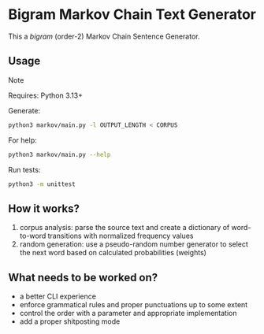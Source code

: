 # Bigram Markov Chain Text Generator

This a _bigram_ (order-2) Markov Chain Sentence Generator.

## Usage

> [!NOTE]
> Requires: Python 3.13+

Generate:
```sh
python3 markov/main.py -l OUTPUT_LENGTH < CORPUS
```

For help:
```sh
python3 markov/main.py --help
```

Run tests:
```sh
python3 -m unittest
```

## How it works?

1. corpus analysis: parse the source text and create a dictionary of word-to-word transitions with normalized frequency values
2. random generation: use a pseudo-random number generator to select the next word based on calculated probabilities (weights)

## What needs to be worked on?

- a better CLI experience
- enforce grammatical rules and proper punctuations up to some extent
- control the order with a parameter and appropriate implementation
- add a proper shitposting mode

